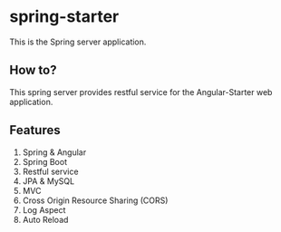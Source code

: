 # spring-starter

This is the Spring server application.

## How to?

This spring server provides restful service for the Angular-Starter web application.

## Features

1. Spring & Angular
2. Spring Boot
3. Restful service
4. JPA & MySQL
5. MVC
6. Cross Origin Resource Sharing (CORS)
7. Log Aspect
8. Auto Reload
